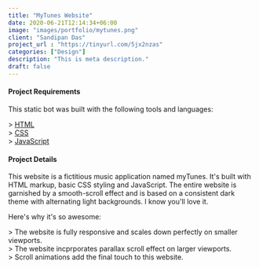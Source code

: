 ```yaml
---
title: "MyTunes Website"
date: 2020-06-21T12:14:34+06:00
image: "images/portfolio/mytunes.png"
client: "Sandipan Das"
project_url : "https://tinyurl.com/5jx2nzas"
categories: ["Design"]
description: "This is meta description."
draft: false
---
```


#### Project Requirements

This static bot was built with the following tools and languages:  

&gt; [HTML](https://www.w3schools.com/html/)  
&gt; [CSS](https://www.w3schools.com/css/default.asp)  
&gt; [JavaScript](https://www.w3schools.com/js/default.asp)  

#### Project Details

This website is a fictitious music application named myTunes. It's built with HTML markup, basic CSS styling and JavaScript. The entire website is garnished by a smooth-scroll effect and is based on a consistent dark theme with alternating light backgrounds. I know you'll love it.

Here's why it's so awesome:  

&gt; The website is fully responsive and scales down perfectly on smaller viewports.  
&gt; The website incprporates parallax scroll effect on larger viewports.  
&gt; Scroll animations add the final touch to this website.